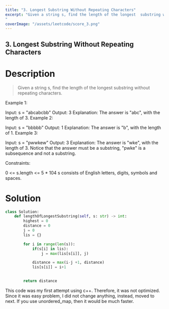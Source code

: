 ```yaml
---
title: "3. Longest Substring Without Repeating Characters"
excerpt: "Given a string s, find the length of the longest  substring without repeating characters.
"
coverImage: "/assets/leetcode/score_3.png"
---
```


## 3. Longest Substring Without Repeating Characters

# Description
> Given a string s, find the length of the longest 
> substring without repeating characters.
 

Example 1:

Input: s = "abcabcbb"
Output: 3
Explanation: The answer is "abc", with the length of 3.
Example 2:

Input: s = "bbbbb"
Output: 1
Explanation: The answer is "b", with the length of 1.
Example 3:

Input: s = "pwwkew"
Output: 3
Explanation: The answer is "wke", with the length of 3.
Notice that the answer must be a substring, "pwke" is a subsequence and not a substring.
 

Constraints:

0 <= s.length <= 5 * 104
s consists of English letters, digits, symbols and spaces.

# Solution
```python
class Solution:
    def lengthOfLongestSubstring(self, s: str) -> int:
        highest = 0
        distance = 0
        j = 0
        lis = {}

        for i in range(len(s)):
            if(s[i] in lis):
                j = max(lis[s[i]], j)

            distance = max(i-j +1, distance)
            lis[s[i]] = i+1

                
        return distance
```

This code was my first attempt using c++.
Therefore, it was not optimized.
Since it was easy problem, I did not change anything, instead, moved to next.
If you use unordered_map, then it would be much faster.